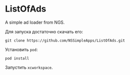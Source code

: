 # ListOfAds
A simple ad loader from NGS.

Для запуска достаточно скачать его:

`git clone https://github.com/NSSimpleApps/ListOfAds.git`

Установить `pod`:

`pod install`

Запустить `xcworkspace`.